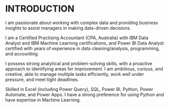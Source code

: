 # INTRODUCTION

I am passionate about working with complex data and providing business insights to assist managers in making data-driven decisions.

I am a Certified Practising Accountant (CPA, Australia) with IBM Data Analyst and IBM Machine Learning certifications, and Power BI Data Analyst certified with years of experience in data cleaning/analysis, programming, and accounting.

I possess strong analytical and problem-solving skills, with a proactive approach to identifying areas for improvement. I am ambitious, curious, and creative, able to manage multiple tasks efficiently, work well under pressure, and meet tight deadlines.

Skilled in Excel (including Power Query), SQL, Power BI, Python, Power Automate, and Power Apps. I have a strong preference for using Python and have expertise in Machine Learning.
